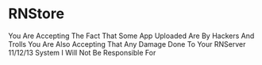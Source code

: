 # RNStore
You Are Accepting The Fact That Some App Uploaded Are By Hackers And Trolls
You Are Also Accepting That Any Damage Done To Your RNServer 11/12/13 System I Will Not Be Responsible For
